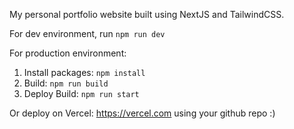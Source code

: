 My personal portfolio website built using NextJS and TailwindCSS.

For dev environment, run `npm run dev`

For production environment:

1. Install packages: `npm install`
2. Build: `npm run build`
3. Deploy Build: `npm run start`

Or deploy on Vercel: https://vercel.com using your github repo :)
